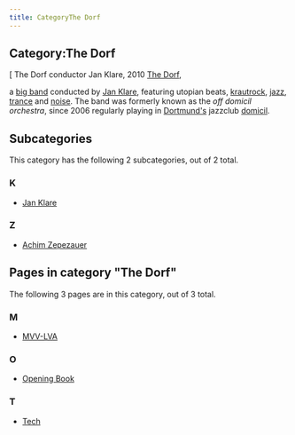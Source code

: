 ```yaml
---
title: CategoryThe Dorf
---
```

## Category:The Dorf



\[ The Dorf conductor Jan Klare, 2010
[The Dorf](http://www.thedorf.net/),

a [big band](https://en.wikipedia.org/wiki/Big_band) conducted by [Jan Klare](Category:Jan_Klare "Category:Jan Klare"), featuring utopian beats, [krautrock](https://en.wikipedia.org/wiki/Krautrock), [jazz](https://en.wikipedia.org/wiki/Jazz), [trance](https://en.wikipedia.org/wiki/Trance_music) and [noise](https://en.wikipedia.org/wiki/Noise_music).
The band was formerly known as the *off domicil orchestra*, since 2006 regularly playing in [Dortmund's](https://en.wikipedia.org/wiki/Dortmund) jazzclub [domicil](https://de.wikipedia.org/wiki/Domicil).

## Subcategories

This category has the following 2 subcategories, out of 2 total.

### K

- [Jan Klare](Category:Jan_Klare "Category:Jan Klare")

### Z

- [Achim Zepezauer](Category:Achim_Zepezauer "Category:Achim Zepezauer")

## Pages in category "The Dorf"

The following 3 pages are in this category, out of 3 total.

### M

- [MVV-LVA](MVV-LVA "MVV-LVA")

### O

- [Opening Book](Opening_Book "Opening Book")

### T

- [Tech](Tech "Tech")


